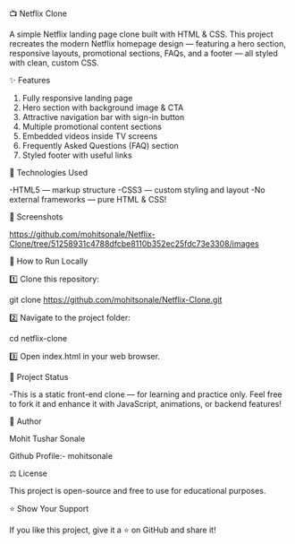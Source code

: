 📺 Netflix Clone

A simple Netflix landing page clone built with HTML & CSS.
This project recreates the modern Netflix homepage design — featuring a hero section, responsive layouts, promotional sections, FAQs, and a footer — all styled with clean, custom CSS.

✨ Features

1. Fully responsive landing page
2. Hero section with background image & CTA
3. Attractive navigation bar with sign-in button
4. Multiple promotional content sections
5. Embedded videos inside TV screens
6. Frequently Asked Questions (FAQ) section
7. Styled footer with useful links

🚀 Technologies Used

-HTML5 — markup structure
-CSS3 — custom styling and layout
-No external frameworks — pure HTML & CSS!

📸 Screenshots

https://github.com/mohitsonale/Netflix-Clone/tree/51258931c4788dfcbe8110b352ec25fdc73e3308/images

🔧 How to Run Locally

1️⃣ Clone this repository:

git clone https://github.com/mohitsonale/Netflix-Clone.git

2️⃣ Navigate to the project folder:

cd netflix-clone

3️⃣ Open index.html in your web browser.

📌 Project Status

-This is a static front-end clone — for learning and practice only.
 Feel free to fork it and enhance it with JavaScript, animations, or backend features!

🙌 Author

Mohit Tushar Sonale

Github Profile:- mohitsonale

⚖️ License

This project is open-source and free to use for educational purposes.

⭐ Show Your Support

If you like this project, give it a ⭐ on GitHub and share it!







